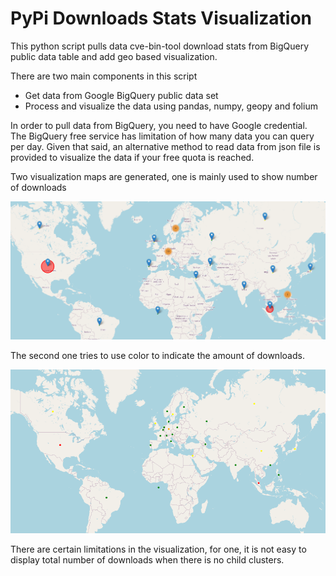 # PyPi Downloads Stats Visualization

This python script pulls data cve-bin-tool download stats from BigQuery public data table and add geo based visualization. 

There are two main components in this script
 * Get data from Google BigQuery public data set
 * Process and visualize the data using pandas, numpy, geopy and folium

 In order to pull data from BigQuery, you need to have Google credential. The BigQuery free service has limitation of how many data you can query per day. Given that said, an alternative method to read data from json file is provided to visualize the data if your free quota is reached. 

  Two visualization maps are generated, one is mainly used to show number of downloads  

![Number of Downloads](map1.png "World Map 1")

The second one tries to use color to indicate the amount of downloads.

![Number of Downloads](map2.png "World Map 1")

 There are certain limitations in the visualization, for one, it is not easy to display total number of downloads when there is no child clusters. 
